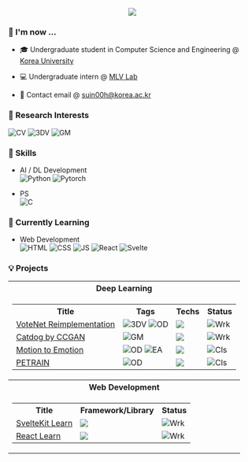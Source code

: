 <p align=center>
<img src="https://github-stats-alpha.vercel.app/api?username=suin00h&cc=35155D&tc=FFF&ic=8CABFF&bc=4477CE"> 
</p>

### 🦝 I'm now ...
* 🎓 Undergraduate student in Computer Science and Engineering @ [Korea University](https://www.korea.ac.kr/mbshome/mbs/university/index.do)
  
* 💻 Undergraduate intern @ [MLV Lab](https://www.hyunwoojkim.com/)

* 📩 Contact email @ suin00h@korea.ac.kr


### 🔎 Research Interests
<div class="research-interests">
    <img src="https://img.shields.io/badge/ComputerVision-black?style=flat&logo=codereview&logoColor=skyblue" alt="CV">
    <img src="https://img.shields.io/badge/3DVision-black?style=flat&logo=gtk&logoColor=red" alt="3DV">
    <img src="https://img.shields.io/badge/GenerativeModels-black?style=flat&logo=pixiv" alt="GM">
</div>

### 🔋 Skills
* AI / DL Development  
![Python](https://img.shields.io/badge/Python-%233776AB.svg?&style=flat-square&logo=python&logoColor=white)
![Pytorch](https://img.shields.io/badge/Pytorch-%23EE4C2C.svg?&style=flat-square&logo=pytorch&logoColor=white)

* PS  
    ![C](https://img.shields.io/badge/C-%23A8B9CC.svg?&style=flat-square&logo=c&logoColor=black)

### 🥽 Currently Learning
* Web Development  
![HTML](https://img.shields.io/badge/HTML5-E34F26?style=flat-square&logo=html5&logoColor=white)
![CSS](https://img.shields.io/badge/CSS3-1572B6?style=flat-square&logo=css3&logoColor=white)
![JS](https://img.shields.io/badge/JavaScript-292929?style=flat-square&logo=javascript&logoColor=F7DF1E)
![React](https://img.shields.io/badge/React-1C1C1C?style=flat-square&logo=react&logoColor=61DAFB)
![Svelte](https://img.shields.io/badge/SvelteKit-FF3E00?style=flat-square&logo=svelte&logoColor=white)

### 💡 Projects
<table align=center>
<tr>
    <th>Deep Learning</th>
</tr>
<tr>
    <td>
    <table>
    <tr><th>Title</th><th>Tags</th><th>Techs</th><th>Status</th></tr>
    <tr>
        <td><a href="https://github.com/suin00h/votenet-reimplementation">VoteNet Reimplementation</a></td>
        <td>
            <img src="https://img.shields.io/badge/3DVision-black?style=flat&logo=gtk&logoColor=red" alt="3DV">
            <img src="https://img.shields.io/badge/ObjectDetection-black?style=flat&logo=lens&logoColor=green" alt="OD">
        </td>
        <td><img src="https://img.shields.io/badge/Pytorch-black?style=flat&logo=pytorch&logoColor=%23EE4C2C" /></td>
        <td><img src="https://img.shields.io/badge/Working-black?style=flat&logo=esbuild&logoColor=blue" alt="Wrk"></td>
    </tr>
    <tr>
        <td><a href="https://github.com/suin00h/catdog-by-ccgan">Catdog by CCGAN</a></td>
        <td>
            <img src="https://img.shields.io/badge/GenerativeModels-black?style=flat&logo=pixiv" alt="GM">
        </td>
        <td><img src="https://img.shields.io/badge/Pytorch-black?style=flat&logo=pytorch&logoColor=%23EE4C2C" /></td>
        <td><img src="https://img.shields.io/badge/Working-black?style=flat&logo=esbuild&logoColor=blue" alt="Wrk"></td>
    </tr>
    <tr>
        <td><a href="https://github.com/suin00h/motion-to-emotion">Motion to Emotion</a></td>
        <td>
            <img src="https://img.shields.io/badge/ObjectDetection-black?style=flat&logo=lens&logoColor=green" alt="OD"> 
            <img src="https://img.shields.io/badge/EmotionAnalysis-black?style=flat&logo=bvg&logoColor=pink" alt="EA">
        </td>
        <td><img src="https://img.shields.io/badge/Pytorch-black?style=flat&logo=pytorch&logoColor=%23EE4C2C" /></td>
        <td><img src="https://img.shields.io/badge/Completed-black?style=flat&logo=conventionalcommits&logoColor=red" alt="Cls"></td>
    </tr>
    <tr>
        <td><a href="https://github.com/suin00h/petrain">PETRAIN</a> </td>
        <td>
            <img src="https://img.shields.io/badge/ObjectDetection-black?style=flat&logo=lens&logoColor=green" alt="OD">
        </td>
        <td><img src="https://img.shields.io/badge/Pytorch-black?style=flat&logo=pytorch&logoColor=%23EE4C2C" /></td>
        <td><img src="https://img.shields.io/badge/Completed-black?style=flat&logo=conventionalcommits&logoColor=red" alt="Cls"></td>
    </tr>
    </table>
    </td>
</tr>
<tr>
    <th>Web Development</th>
</tr>
<tr>
    <td>
    <table>
    <tr>
        <th>Title</th><th>Framework/Library</th><th>Status</th>
    </tr>
    <tr>
        <td><a href="https://github.com/suin00h/sveltekit-learn">SvelteKit Learn</a></td>
        <td><img src="https://img.shields.io/badge/SvelteKit-black?style=flat&logo=svelte&logoColor=FF3E00"/></td>
        <td><img src="https://img.shields.io/badge/Working-black?style=flat&logo=esbuild&logoColor=blue" alt="Wrk"></td>
    </tr>
    <tr>
        <td><a href="https://github.com/suin00h/react-learn">React Learn</a></td>
        <td><img src="https://img.shields.io/badge/React-black?style=flat&logo=react&logoColor=61DAFB"/></td>
        <td><img src="https://img.shields.io/badge/Working-black?style=flat&logo=esbuild&logoColor=blue" alt="Wrk"></td>
    </tr>
    </table>
    </td>
</tr>
</table>